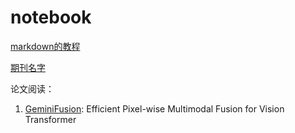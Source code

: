 # notebook
[markdown的教程](https://github.com/icey-zhang/notebook/blob/main/makedown.md)

[期刊名字](https://github.com/icey-zhang/notebook/blob/main/journal_name.md)

论文阅读：

1. [GeminiFusion](https://github.com/icey-zhang/notebook/blob/main/GeminiFusion.md): Efficient Pixel-wise Multimodal Fusion for Vision Transformer
